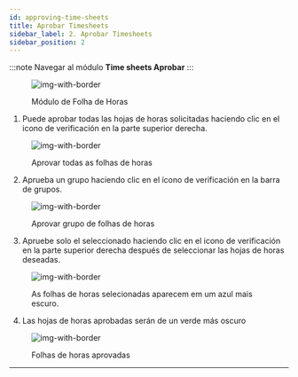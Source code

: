 ```yaml
---
id: approving-time-sheets
title: Aprobar Timesheets
sidebar_label: 2. Aprobar Timesheets
sidebar_position: 2
---
```


:::note
Navegar al módulo **Time sheets Aprobar**
:::

<figure>

![img-with-border](/img/responses/timesheets_to_approve_response.png)

<figcaption>Módulo de Folha de Horas</figcaption>
</figure>

1. Puede aprobar todas las hojas de horas solicitadas haciendo clic en el icono de verificación en la parte superior derecha.

<figure>

![img-with-border](/img/responses/timesheets_approve_all_response.png)

<figcaption>Aprovar todas as folhas de horas</figcaption>
</figure>

2. Aprueba un grupo haciendo clic en el ícono de verificación en la barra de grupos.

<figure>

![img-with-border](/img/responses/timesheets_approve_group_response.png)

<figcaption>Aprovar grupo de folhas de horas</figcaption>
</figure>

3. Apruebe solo el seleccionado haciendo clic en el icono de verificación en la parte superior derecha después de seleccionar las hojas de horas deseadas.

<figure>

![img-with-border](/img/responses/timesheets_approve_selected_response.png)

<figcaption>As folhas de horas selecionadas aparecem em um azul mais escuro.</figcaption>
</figure>

4. Las hojas de horas aprobadas serán de un verde más oscuro

<figure>

![img-with-border](/img/responses/timesheets_approved_response.png)

<figcaption>Folhas de horas aprovadas</figcaption>
</figure>

---
